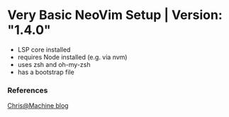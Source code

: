 # Very Basic NeoVim Setup | Version: "1.4.0"

* LSP core installed
* requires Node installed (e.g. via nvm)
* uses zsh and oh-my-zsh 
* has a bootstrap file 

### References

[Chris@Machine blog](https://www.chrisatmachine.com/Neovim/27-native-lsp/)
